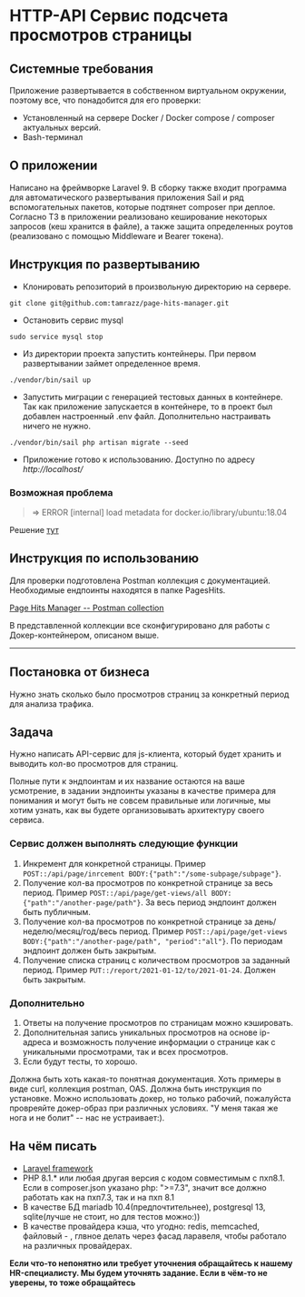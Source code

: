 # HTTP-API Сервис подсчета просмотров страницы

## Системные требования
Приложение развертывается в собственном виртуальном окружении, поэтому все, что понадобится для его проверки:
* Установленный на сервере Docker / Docker compose / composer актуальных версий.
* Bash-терминал

## О приложении
Написано на фреймворке Laravel 9. В сборку также входит программа для автоматического развертывания приложения Sail и ряд вспомогательных пакетов, которые подтянет composer при деплое. Согласно ТЗ в приложении реализовано кеширование некоторых запросов (кеш хранится в файле), а также защита определенных роутов (реализовано с помощью Middleware и Bearer токена).

## Инструкция по развертыванию
* Клонировать репозиторий в произвольную директорию на сервере.

`git clone git@github.com:tamrazz/page-hits-manager.git`

* Остановить сервис mysql

`sudo service mysql stop`

* Из директории проекта запустить контейнеры. При первом развертывании займет определенное время.

`./vendor/bin/sail up`

* Запустить миграции с генерацией тестовых данных в контейнере. Так как приложение запускается в контейнере, то в проект был добавлен настроенный .env файл. Дополнительно настраивать ничего не нужно.

`./vendor/bin/sail php artisan migrate --seed`

* Приложение готово к использованию. Доступно по адресу 
*http://localhost/*

### Возможная проблема
> => ERROR [internal] load metadata for docker.io/library/ubuntu:18.04 

Решение [тут](https://stackoverflow.com/questions/65896681/exec-docker-credential-desktop-exe-executable-file-not-found-in-path)

## Инструкция по использованию
Для проверки подготовлена Postman коллекция с документацией. Необходимые ендпоинты находятся в папке PagesHits.

[Page Hits Manager -- Postman collection](https://www.postman.com/orbital-module-observer-94302845/workspace/tamrazyanpublic/collection/16534883-aa38bac6-8280-48b5-9d4b-5863ba8d2026?action=share&creator=16534883)

В представленной коллекции все сконфигурировано для работы с Докер-контейнером, описаном выше.

****

## Постановка от бизнеса

Нужно знать сколько было просмотров страниц за конкретный период для анализа трафика.

## Задача

Нужно написать API-сервис для js-клиента, который будет хранить и выводить кол-во просмотров для страниц.

Полные пути к эндпоинтам и их название остаются на ваше усмотрение, в задании эндпоинты указаны в качестве примера для понимания и могут быть не совсем правильные или логичные,  мы хотим узнать, как вы будете организовывать архитектуру своего сервиса.

### Сервис должен выполнять следующие функции

1. Инкремент для конкретной страницы. Пример `POST::/api/page/inrcement BODY:{"path":"/some-subpage/subpage"}`.
2. Получение кол-ва просмотров по конкретной странице за весь период. Пример `POST::/api/page/get-views/all BODY:{"path":"/another-page/path"}`. За весь период эндпоинт должен быть публичным.
3. Получение кол-ва просмотров по конкретной странице за день/неделю/месяц/год/весь период. Пример `POST::/api/page/get-views BODY:{"path":"/another-page/path", "period":"all"}`. По периодам эндпоинт должен быть закрытым.
4. Получение списка страниц с количеством просмотров за заданный период. Пример `PUT::/report/2021-01-12/to/2021-01-24`. Должен быть закрытым.

### Дополнительно
1. Ответы на получение просмотров по страницам можно кэшировать.
2. Дополнительная запись уникальных просмотров на основе ip-адреса и возможность получение информации о странице как с уникальными просмотрами, так и всех просмотров.
3. Если будут тесты, то хорошо.

Должна быть хоть какая-то понятная документация. Хоть примеры в виде curl, коллекция postman, OAS.
Должна быть инструкция по установке. Можно использовать докер, но только рабочий, пожалуйста провреяйте докер-образ при различных условиях. "У меня такая же нога и не болит" -- нас не устраивает:).

## На чём писать

- [Laravel framework](https://laravel.com/)
- PHP 8.1.* или любая другая версия с кодом совместимым с пхп8.1. Если в composer.json указано php: ">=7.3", значит все должно работать как на пхп7.3, так и на пхп 8.1
- В качестве БД mariadb 10.4(предпочтительнее), postgresql 13, sqlite(лучше не стоит, но для тестов можно:))
- В качестве провайдера кэша, что угодно: redis, memcached, файловый - , глвное делать через фасад ларавеля, чтобы работало на различных провайдерах.

**Если что-то непонятно или требует уточнения обращайтесь к нашему HR-специалисту. Мы будем уточнять задание. Если в чём-то не уверены, то тоже обращайтесь**
